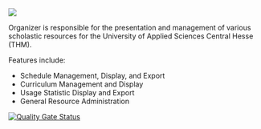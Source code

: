 <a href="http://www.thm.de/organizer">
    <img src="com_organizer/site/images/organizer.png"/>
</a>

Organizer is responsible for the presentation and management of various scholastic resources for the University of Applied Sciences Central Hesse (THM).

Features include:
<ul>
    <li>Schedule Management, Display, and Export</li>
    <li>Curriculum Management and Display</li>
    <li>Usage Statistic Display and Export</li>
    <li>General Resource Administration</li>    
</ul>

[![Quality Gate Status](https://sonarcloud.io/api/project_badges/measure?project=jpbm04_com_organizer&metric=alert_status)](https://sonarcloud.io/dashboard?id=jpbm04_com_organizer)
